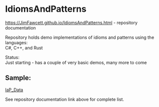 # IdiomsAndPatterns
  https://JimFawcett.github.io/IdiomsAndPatterns.html  - repository documentation

Repository holds demo implementations of idioms and patterns using the languages:<br />
C#, C++, and Rust

Status:<br>
Just starting - has a couple of very basic demos, many more to come  

## Sample:
<a href="https://jimfawcett.github.io/Resources/IdiomsAndPatterns/IaP_Data.html">IaP_Data</a>

See repository documentation link above for complete list.




